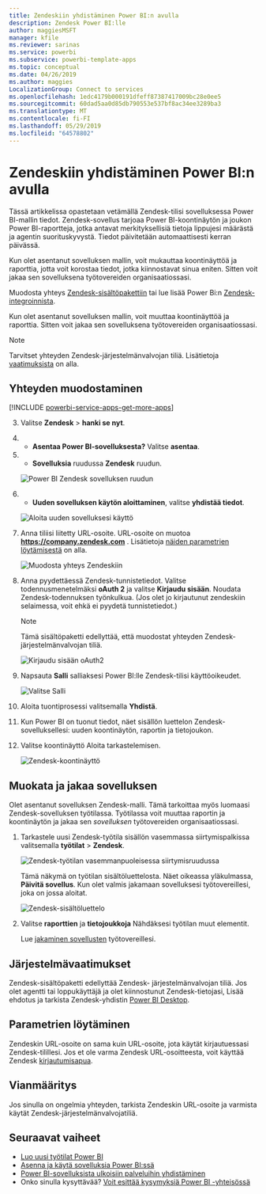 ```yaml
---
title: Zendeskiin yhdistäminen Power BI:n avulla
description: Zendesk Power BI:lle
author: maggiesMSFT
manager: kfile
ms.reviewer: sarinas
ms.service: powerbi
ms.subservice: powerbi-template-apps
ms.topic: conceptual
ms.date: 04/26/2019
ms.author: maggies
LocalizationGroup: Connect to services
ms.openlocfilehash: 1edc4179b000191dfeff87387417009bc28e0ee5
ms.sourcegitcommit: 60dad5aa0d85db790553e537bf8ac34ee3289ba3
ms.translationtype: MT
ms.contentlocale: fi-FI
ms.lasthandoff: 05/29/2019
ms.locfileid: "64578802"
---
```

# <a name="connect-to-zendesk-with-power-bi"></a>Zendeskiin yhdistäminen Power BI:n avulla

Tässä artikkelissa opastetaan vetämällä Zendesk-tilisi sovelluksessa Power BI-mallin tiedot. Zendesk-sovellus tarjoaa Power BI-koontinäytön ja joukon Power BI-raportteja, jotka antavat merkityksellisiä tietoja lippujesi määrästä ja agentin suorituskyvystä. Tiedot päivitetään automaattisesti kerran päivässä. 

Kun olet asentanut sovelluksen mallin, voit mukauttaa koontinäyttöä ja raporttia, jotta voit korostaa tiedot, jotka kiinnostavat sinua eniten. Sitten voit jakaa sen sovelluksena työtovereiden organisaatiossasi.

Muodosta yhteys [Zendesk-sisältöpakettiin](https://app.powerbi.com/getdata/services/zendesk) tai lue lisää Power Bi:n [Zendesk-integroinnista](https://powerbi.microsoft.com/integrations/zendesk).

Kun olet asentanut sovelluksen mallin, voit muuttaa koontinäyttöä ja raporttia. Sitten voit jakaa sen sovelluksena työtovereiden organisaatiossasi.

>[!NOTE]
>Tarvitset yhteyden Zendesk-järjestelmänvalvojan tiliä. Lisätietoja [vaatimuksista](#system-requirements) on alla.

## <a name="how-to-connect"></a>Yhteyden muodostaminen

[!INCLUDE [powerbi-service-apps-get-more-apps](./includes/powerbi-service-apps-get-more-apps.md)]

3. Valitse **Zendesk** \> **hanki se nyt**.
4. - **Asentaa Power BI-sovelluksesta?** Valitse **asentaa**.
4. - **Sovelluksia** ruudussa **Zendesk** ruudun.

    ![Power BI Zendesk sovelluksen ruudun](media/service-connect-to-zendesk/power-bi-zendesk-tile.png)

6. - **Uuden sovelluksen käytön aloittaminen**, valitse **yhdistää tiedot**.

    ![Aloita uuden sovelluksesi käyttö](media/service-tutorial-connect-to-github/power-bi-github-app-tutorial-connect-data.png)

4. Anna tiliisi liitetty URL-osoite. URL-osoite on muotoa **https://company.zendesk.com** . Lisätietoja [näiden parametrien löytämisestä](#finding-parameters) on alla.
   
   ![Muodosta yhteys Zendeskiin](media/service-connect-to-zendesk/pbi_zendeskconnect.png)

5. Anna pyydettäessä Zendesk-tunnistetiedot.  Valitse todennusmenetelmäksi **oAuth 2** ja valitse **Kirjaudu sisään**. Noudata Zendesk-todennuksen työnkulkua. (Jos olet jo kirjautunut zendeskiin selaimessa, voit ehkä ei pyydetä tunnistetiedot.)
   
   > [!NOTE]
   > Tämä sisältöpaketti edellyttää, että muodostat yhteyden Zendesk-järjestelmänvalvojan tiliä. 
   > 
   
   ![Kirjaudu sisään oAuth2](media/service-connect-to-zendesk/pbi_zendesksignin.png)
6. Napsauta **Salli** salliaksesi Power BI:lle Zendesk-tilisi käyttöoikeudet.
   
   ![Valitse Salli](media/service-connect-to-zendesk/zendesk2.jpg)
7. Aloita tuontiprosessi valitsemalla **Yhdistä**. 
8. Kun Power BI on tuonut tiedot, näet sisällön luettelon Zendesk-sovelluksellesi: uuden koontinäytön, raportin ja tietojoukon.
9. Valitse koontinäyttö Aloita tarkastelemisen.

    ![Zendesk-koontinäyttö](media/service-connect-to-zendesk/power-bi-zendesk-dashboard.png)
   
## <a name="modify-and-distribute-your-app"></a>Muokata ja jakaa sovelluksen

Olet asentanut sovelluksen Zendesk-malli. Tämä tarkoittaa myös luomaasi Zendesk-sovelluksen työtilassa. Työtilassa voit muuttaa raportin ja koontinäytön ja jakaa sen *sovelluksen* työtovereiden organisaatiossasi. 

1. Tarkastele uusi Zendesk-työtila sisällön vasemmassa siirtymispalkissa valitsemalla **työtilat** > **Zendesk**. 

    ![Zendesk-työtilan vasemmanpuoleisessa siirtymisruudussa](media/service-connect-to-zendesk/power-bi-zendesk-workspace-left-nav.png)

    Tämä näkymä on työtilan sisältöluettelosta. Näet oikeassa yläkulmassa, **Päivitä sovellus**. Kun olet valmis jakamaan sovelluksesi työtovereillesi, joka on jossa aloitat. 

    ![Zendesk-sisältöluettelo](media/service-connect-to-zendesk/power-bi-zendesk-content-list.png)

2. Valitse **raporttien** ja **tietojoukkoja** Nähdäksesi työtilan muut elementit.

    Lue [jakaminen sovellusten](service-create-distribute-apps.md) työtovereillesi.

## <a name="system-requirements"></a>Järjestelmävaatimukset
Zendesk-sisältöpaketti edellyttää Zendesk- järjestelmänvalvojan tiliä. Jos olet agentti tai loppukäyttäjä ja olet kiinnostunut Zendesk-tietojasi, Lisää ehdotus ja tarkista Zendesk-yhdistin [Power BI Desktop](desktop-connect-to-data.md).

## <a name="finding-parameters"></a>Parametrien löytäminen
Zendeskin URL-osoite on sama kuin URL-osoite, jota käytät kirjautuessasi Zendesk-tilillesi. Jos et ole varma Zendesk URL-osoitteesta, voit käyttää Zendesk [kirjautumisapua](https://www.zendesk.com/login/).

## <a name="troubleshooting"></a>Vianmääritys
Jos sinulla on ongelmia yhteyden, tarkista Zendeskin URL-osoite ja varmista käytät Zendesk-järjestelmänvalvojatiliä.

## <a name="next-steps"></a>Seuraavat vaiheet

* [Luo uusi työtilat Power BI](service-create-the-new-workspaces.md)
* [Asenna ja käytä sovelluksia Power BI:ssä](consumer/end-user-apps.md)
* [Power BI-sovelluksista ulkoisiin palveluihin yhdistäminen](service-connect-to-services.md)
* Onko sinulla kysyttävää? [Voit esittää kysymyksiä Power BI -yhteisössä](http://community.powerbi.com/)

